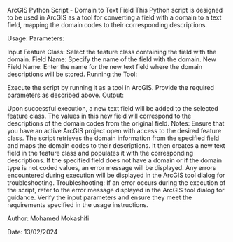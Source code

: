 ArcGIS Python Script - Domain to Text Field
This Python script is designed to be used in ArcGIS as a tool for converting a field with a domain to a text field, mapping the domain codes to their corresponding descriptions.

Usage:
Parameters:

Input Feature Class: Select the feature class containing the field with the domain.
Field Name: Specify the name of the field with the domain.
New Field Name: Enter the name for the new text field where the domain descriptions will be stored.
Running the Tool:

Execute the script by running it as a tool in ArcGIS.
Provide the required parameters as described above.
Output:

Upon successful execution, a new text field will be added to the selected feature class.
The values in this new field will correspond to the descriptions of the domain codes from the original field.
Notes:
Ensure that you have an active ArcGIS project open with access to the desired feature class.
The script retrieves the domain information from the specified field and maps the domain codes to their descriptions.
It then creates a new text field in the feature class and populates it with the corresponding descriptions.
If the specified field does not have a domain or if the domain type is not coded values, an error message will be displayed.
Any errors encountered during execution will be displayed in the ArcGIS tool dialog for troubleshooting.
Troubleshooting:
If an error occurs during the execution of the script, refer to the error message displayed in the ArcGIS tool dialog for guidance.
Verify the input parameters and ensure they meet the requirements specified in the usage instructions.


Author: Mohamed Mokashifi


Date: 13/02/2024
